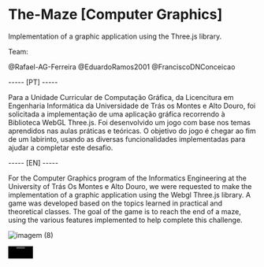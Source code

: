 # The-Maze [Computer Graphics]
Implementation of a graphic application using the Three.js library.

Team:

@Rafael-AG-Ferreira
@EduardoRamos2001
@FranciscoDNConceicao

----- [PT] -----

Para a Unidade Curricular de Computação Gráfica, da Licencitura em Engenharia Informática da Universidade de Trás os Montes e Alto Douro,
foi solicitada a implementação de uma aplicação gráfica recorrendo à Biblioteca WebGL Three.js.
Foi desenvolvido um jogo com base nos temas aprendidos nas aulas práticas e teóricas.
O objetivo do jogo é chegar ao fim de um labirinto, usando as diversas funcionalidades implementadas para ajudar a completar este desafio.

----- [EN] -----

For the Computer Graphics program of the Informatics Engineering at the University of Trás Os Montes e Alto Douro, we were requested to
make the implementation of a graphic application using the Webgl Three.js library.
A game was developed based on the topics learned in practical and theoretical classes.
The goal of the game is to reach the end of a maze, using the various features implemented to help complete this challenge.


![imagem (8)](https://github.com/Rafael-AG-Ferreira/The-Maze/assets/139395550/367eba19-cd61-4c58-936d-be4ade1009f3)


<video src="https://github.com/Rafael-AG-Ferreira/The-Maze/assets/139395550/13d7ef3b-c85d-4388-ab10-7cd3faae88e7" width=50px height="auto">

